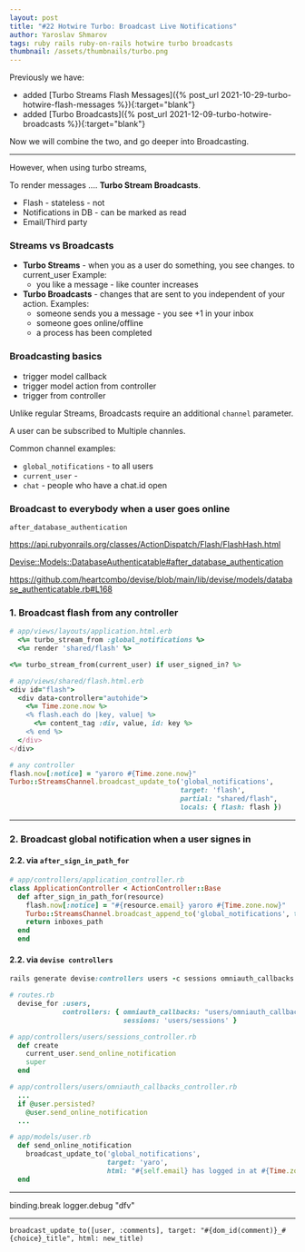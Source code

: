 ```yaml
---
layout: post
title: "#22 Hotwire Turbo: Broadcast Live Notifications"
author: Yaroslav Shmarov
tags: ruby rails ruby-on-rails hotwire turbo broadcasts
thumbnail: /assets/thumbnails/turbo.png
---
```


Previously we have:
* added [Turbo Streams Flash Messages]({% post_url 2021-10-29-turbo-hotwire-flash-messages %}){:target="blank"}
* added [Turbo Broadcasts]({% post_url 2021-12-09-turbo-hotwire-broadcasts %}){:target="blank"}

Now we will combine the two, and go deeper into Broadcasting.

****

However, when using turbo streams,

To render messages .... **Turbo Stream Broadcasts**.

* Flash - stateless - not
* Notifications in DB - can be marked as read
* Email/Third party

### Streams vs Broadcasts

* **Turbo Streams** - when you as a user do something, you see changes. to current_user
  Example:
    - you like a message - like counter increases
* **Turbo Broadcasts** - changes that are sent to you independent of your action.
  Examples:
    - someone sends you a message - you see +1 in your inbox
    - someone goes online/offline
    - a process has been completed

### Broadcasting basics

- trigger model callback
- trigger model action from controller
- trigger from controller

Unlike regular Streams, Broadcasts require an additional `channel` parameter.

A user can be subscribed to Multiple channles.

Common channel examples:
- `global_notifications` - to all users
- `current_user` - 
- `chat` - people who have a chat.id open

### Broadcast to everybody when a user goes online

`after_database_authentication`

https://api.rubyonrails.org/classes/ActionDispatch/Flash/FlashHash.html

[Devise::Models::DatabaseAuthenticatable#after_database_authentication](https://www.rubydoc.info/github/plataformatec/devise/Devise%2FModels%2FDatabaseAuthenticatable:after_database_authentication)

https://github.com/heartcombo/devise/blob/main/lib/devise/models/database_authenticatable.rb#L168

### 1. Broadcast flash from any controller

```ruby
# app/views/layouts/application.html.erb
  <%= turbo_stream_from :global_notifications %>
  <%= render 'shared/flash' %>

<%= turbo_stream_from(current_user) if user_signed_in? %>
```

```ruby
# app/views/shared/flash.html.erb
<div id="flash">
  <div data-controller="autohide">
    <%= Time.zone.now %>
    <% flash.each do |key, value| %>
      <%= content_tag :div, value, id: key %>
    <% end %>
  </div>
</div>
```

```ruby
# any controller
flash.now[:notice] = "yaroro #{Time.zone.now}"
Turbo::StreamsChannel.broadcast_update_to('global_notifications',
                                          target: 'flash',
                                          partial: "shared/flash",
                                          locals: { flash: flash })
```

****

### 2. Broadcast global notification when a user signes in

#### 2.2. via `after_sign_in_path_for`

```ruby
# app/controllers/application_controller.rb
class ApplicationController < ActionController::Base
  def after_sign_in_path_for(resource)
    flash.now[:notice] = "#{resource.email} yaroro #{Time.zone.now}"
    Turbo::StreamsChannel.broadcast_append_to('global_notifications', target: 'flash', partial: "shared/flash", locals: {flash: flash})
    return inboxes_path
  end
  end
```

#### 2.2. via `devise controllers`

```ruby
rails generate devise:controllers users -c sessions omniauth_callbacks
```

```ruby
# routes.rb
  devise_for :users,
             controllers: { omniauth_callbacks: "users/omniauth_callbacks",
                            sessions: 'users/sessions' }
```

```ruby
# app/controllers/users/sessions_controller.rb
  def create
    current_user.send_online_notification
    super
  end
```

```ruby
# app/controllers/users/omniauth_callbacks_controller.rb
  ...
  if @user.persisted?
    @user.send_online_notification
  ...
```

```ruby
# app/models/user.rb
  def send_online_notification
    broadcast_update_to('global_notifications',
                        target: 'yaro',
                        html: "#{self.email} has logged in at #{Time.zone.now}")
  end
```

****
binding.break
logger.debug "dfv"


****

    broadcast_update_to([user, :comments], target: "#{dom_id(comment)}_#{choice}_title", html: new_title)
